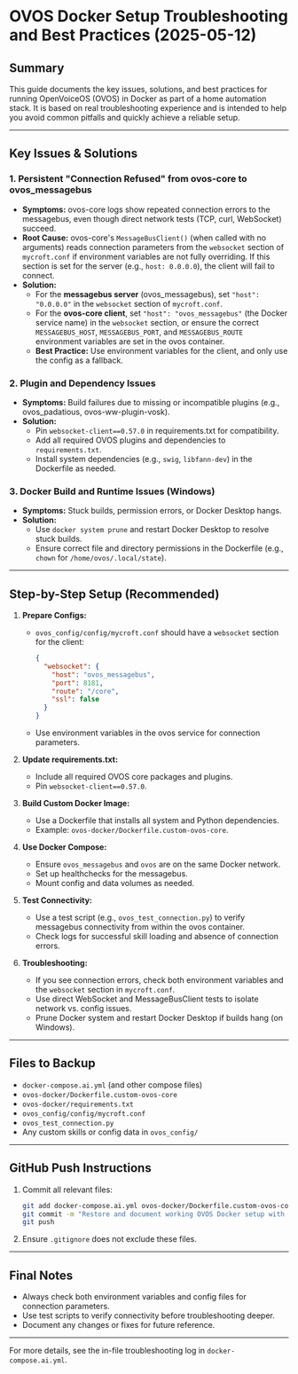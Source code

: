 # OVOS Docker Setup Troubleshooting and Best Practices (2025-05-12)

## Summary
This guide documents the key issues, solutions, and best practices for running OpenVoiceOS (OVOS) in Docker as part of a home automation stack. It is based on real troubleshooting experience and is intended to help you avoid common pitfalls and quickly achieve a reliable setup.

---

## Key Issues & Solutions

### 1. Persistent "Connection Refused" from ovos-core to ovos_messagebus
- **Symptoms:** ovos-core logs show repeated connection errors to the messagebus, even though direct network tests (TCP, curl, WebSocket) succeed.
- **Root Cause:** ovos-core's `MessageBusClient()` (when called with no arguments) reads connection parameters from the `websocket` section of `mycroft.conf` if environment variables are not fully overriding. If this section is set for the server (e.g., `host: 0.0.0.0`), the client will fail to connect.
- **Solution:**
  - For the **messagebus server** (ovos_messagebus), set `"host": "0.0.0.0"` in the `websocket` section of `mycroft.conf`.
  - For the **ovos-core client**, set `"host": "ovos_messagebus"` (the Docker service name) in the `websocket` section, or ensure the correct `MESSAGEBUS_HOST`, `MESSAGEBUS_PORT`, and `MESSAGEBUS_ROUTE` environment variables are set in the ovos container.
  - **Best Practice:** Use environment variables for the client, and only use the config as a fallback.

### 2. Plugin and Dependency Issues
- **Symptoms:** Build failures due to missing or incompatible plugins (e.g., ovos_padatious, ovos-ww-plugin-vosk).
- **Solution:**
  - Pin `websocket-client==0.57.0` in requirements.txt for compatibility.
  - Add all required OVOS plugins and dependencies to `requirements.txt`.
  - Install system dependencies (e.g., `swig`, `libfann-dev`) in the Dockerfile as needed.

### 3. Docker Build and Runtime Issues (Windows)
- **Symptoms:** Stuck builds, permission errors, or Docker Desktop hangs.
- **Solution:**
  - Use `docker system prune` and restart Docker Desktop to resolve stuck builds.
  - Ensure correct file and directory permissions in the Dockerfile (e.g., `chown` for `/home/ovos/.local/state`).

---

## Step-by-Step Setup (Recommended)

1. **Prepare Configs:**
   - `ovos_config/config/mycroft.conf` should have a `websocket` section for the client:
     ```json
     {
       "websocket": {
         "host": "ovos_messagebus",
         "port": 8181,
         "route": "/core",
         "ssl": false
       }
     }
     ```
   - Use environment variables in the ovos service for connection parameters.

2. **Update requirements.txt:**
   - Include all required OVOS core packages and plugins.
   - Pin `websocket-client==0.57.0`.

3. **Build Custom Docker Image:**
   - Use a Dockerfile that installs all system and Python dependencies.
   - Example: `ovos-docker/Dockerfile.custom-ovos-core`.

4. **Use Docker Compose:**
   - Ensure `ovos_messagebus` and `ovos` are on the same Docker network.
   - Set up healthchecks for the messagebus.
   - Mount config and data volumes as needed.

5. **Test Connectivity:**
   - Use a test script (e.g., `ovos_test_connection.py`) to verify messagebus connectivity from within the ovos container.
   - Check logs for successful skill loading and absence of connection errors.

6. **Troubleshooting:**
   - If you see connection errors, check both environment variables and the `websocket` section in `mycroft.conf`.
   - Use direct WebSocket and MessageBusClient tests to isolate network vs. config issues.
   - Prune Docker system and restart Docker Desktop if builds hang (on Windows).

---

## Files to Backup
- `docker-compose.ai.yml` (and other compose files)
- `ovos-docker/Dockerfile.custom-ovos-core`
- `ovos-docker/requirements.txt`
- `ovos_config/config/mycroft.conf`
- `ovos_test_connection.py`
- Any custom skills or config data in `ovos_config/`

---

## GitHub Push Instructions
1. Commit all relevant files:
   ```sh
   git add docker-compose.ai.yml ovos-docker/Dockerfile.custom-ovos-core ovos-docker/requirements.txt ovos_config/config/mycroft.conf ovos_test_connection.py
   git commit -m "Restore and document working OVOS Docker setup with troubleshooting guide"
   git push
   ```
2. Ensure `.gitignore` does not exclude these files.

---

## Final Notes
- Always check both environment variables and config files for connection parameters.
- Use test scripts to verify connectivity before troubleshooting deeper.
- Document any changes or fixes for future reference.

---

For more details, see the in-file troubleshooting log in `docker-compose.ai.yml`.
